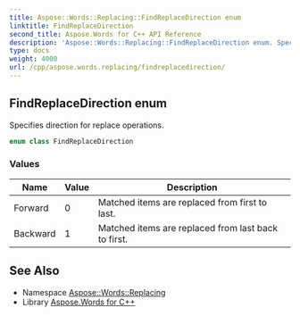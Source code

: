 ```yaml
---
title: Aspose::Words::Replacing::FindReplaceDirection enum
linktitle: FindReplaceDirection
second_title: Aspose.Words for C++ API Reference
description: 'Aspose::Words::Replacing::FindReplaceDirection enum. Specifies direction for replace operations in C++.'
type: docs
weight: 4000
url: /cpp/aspose.words.replacing/findreplacedirection/
---
```

## FindReplaceDirection enum


Specifies direction for replace operations.

```cpp
enum class FindReplaceDirection
```

### Values

| Name | Value | Description |
| --- | --- | --- |
| Forward | 0 | Matched items are replaced from first to last. |
| Backward | 1 | Matched items are replaced from last back to first. |

## See Also

* Namespace [Aspose::Words::Replacing](../)
* Library [Aspose.Words for C++](../../)
